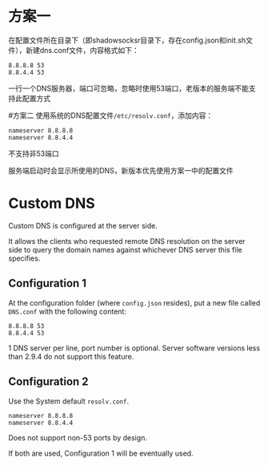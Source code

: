 # 方案一
在配置文件所在目录下（即shadowsocksr目录下，存在config.json和init.sh文件），新建dns.conf文件，内容格式如下：
```
8.8.8.8 53
8.8.4.4 53
```
一行一个DNS服务器，端口可忽略，忽略时使用53端口，老版本的服务端不能支持此配置方式

#方案二
使用系统的DNS配置文件`/etc/resolv.conf`，添加内容：
```
nameserver 8.8.8.8
nameserver 8.8.4.4
```
不支持非53端口

服务端启动时会显示所使用的DNS，新版本优先使用方案一中的配置文件


# Custom DNS

Custom DNS is configured at the server side.

It allows the clients who requested remote DNS resolution on the server side to
query the domain names against whichever DNS server this file specifies.

## Configuration 1
At the configuration folder (where `config.json` resides), put a new file
called `DNS.conf` with the following content:

```
8.8.8.8 53
8.8.4.4 53
```

1 DNS server per line, port number is optional. Server software versions less
than 2.9.4 do not support this feature.

## Configuration 2
Use the System default `resolv.conf`.

```
nameserver 8.8.8.8
nameserver 8.8.4.4
```

Does not support non-53 ports by design.

If both are used, Configuration 1 will be eventually used.
